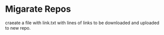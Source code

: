 # Migarate Repos
craeate a file with link.txt with lines of links to be downloaded and uploaded to new repo. 
